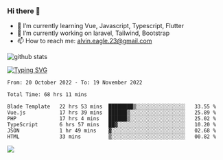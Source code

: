 ### Hi there 👋
- 🌱 I’m currently learning Vue, Javascript, Typescript, Flutter
- 🔭 I’m currently working on laravel, Tailwind, Bootstrap
- 📫 How to reach me: alvin.eagle.23@gmail.com



![github stats](https://github-readme-stats.vercel.app/api?username=alvnfaiz&show_icons=true)


[![Typing SVG](http://readme-typing-svg.herokuapp.com?font=Montserrat&color=%2336BCF7&duration=4000&center=true&lines=Alvin+Faiz;Fullstack+Developer;PHP%2C+Java%2C+Javascript%2C+Python;Laravel%2C+Vue%202%2C+Tailwind%2C+Bootstrap)](https://git.io/typing-svg)

<!--[![Alvnfaiz wakatime stats](https://github-readme-stats.vercel.app/api/wakatime?username=alvnfaiz&layout=compact&theme=dracula)](https://github.com/anuraghazra/github-readme-stats)

<!--START_SECTION:waka-->

```text
From: 20 October 2022 - To: 19 November 2022

Total Time: 68 hrs 11 mins

Blade Template   22 hrs 53 mins  ████████▒░░░░░░░░░░░░░░░░   33.55 %
Vue.js           17 hrs 39 mins  ██████▒░░░░░░░░░░░░░░░░░░   25.89 %
PHP              17 hrs 4 mins   ██████▒░░░░░░░░░░░░░░░░░░   25.02 %
TypeScript       6 hrs 57 mins   ██▓░░░░░░░░░░░░░░░░░░░░░░   10.20 %
JSON             1 hr 49 mins    ▓░░░░░░░░░░░░░░░░░░░░░░░░   02.68 %
HTML             33 mins         ▒░░░░░░░░░░░░░░░░░░░░░░░░   00.82 %
```

<!--END_SECTION:waka-->

  <!-- Change the `github-readme-stats.anuraghazra1.vercel.app` to `github-readme-stats.vercel.app`  -->
  <img align="center" src="https://github-readme-stats.anuraghazra1.vercel.app/api/top-langs/?username=alvnfaiz&layout=compact" />
<!--
**alvnfaiz/alvnfaiz** is a ✨ _special_ ✨ repository because its `README.md` (this file) appears on your GitHub profile.

Here are some ideas to get you started:

- 🔭 I’m currently working on ...
- 🌱 I’m currently learning ...
- 👯 I’m looking to collaborate on ...
- 🤔 I’m looking for help with ...
- 💬 Ask me about ...
- 📫 How to reach me: ...
- 😄 Pronouns: ...
- ⚡ Fun fact: ...
-->

